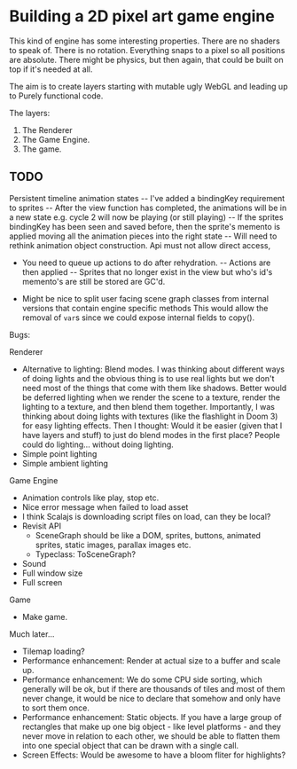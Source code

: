 # Building a 2D pixel art game engine
This kind of engine has some interesting properties.
There are no shaders to speak of.
There is no rotation.
Everything snaps to a pixel so all positions are absolute.
There might be physics, but then again, that could be built on top if it's needed at all.

The aim is to create layers starting with mutable ugly WebGL and leading up to Purely functional code.

The layers:
1. The Renderer
2. The Game Engine.
3. The game.

## TODO

Persistent timeline animation states
 -- I've added a bindingKey requirement to sprites
 -- After the view function has completed, the animations will be in a new state e.g. cycle 2 will now be playing (or still playing)
 -- If the sprites bindingKey has been seen and saved before, then the sprite's memento is applied moving all the animation pieces into the right state
 -- Will need to rethink animation object construction. Api must not allow direct access,
 - You need to queue up actions to do after rehydration.
 -- Actions are then applied
 -- Sprites that no longer exist in the view but who's id's memento's are still be stored are GC'd.

- Might be nice to split user facing scene graph classes from internal versions that contain engine specific methods
  This would allow the removal of `var`s since we could expose internal fields to copy().

Bugs:

Renderer
- Alternative to lighting: Blend modes.
 I was thinking about different ways of doing lights and the obvious thing is to use real
 lights but we don't need most of the things that come with them like shadows.
 Better would be deferred lighting when we render the scene to a texture, render the
 lighting to a texture, and then blend them together.
 Importantly, I was thinking about doing lights with textures (like the flashlight in Doom 3)
 for easy lighting effects.
 Then I thought: Would it be easier (given that I have layers and stuff) to just do blend modes
 in the first place? People could do lighting... without doing lighting.
- Simple point lighting
- Simple ambient lighting

Game Engine
- Animation controls like play, stop etc.
- Nice error message when failed to load asset
- I think Scalajs is downloading script files on load, can they be local?
- Revisit API
  - SceneGraph should be like a DOM, sprites, buttons, animated sprites, static images, parallax images etc.
  - Typeclass: ToSceneGraph?
- Sound
- Full window size
- Full screen

Game
- Make game.


Much later...
- Tilemap loading?
- Performance enhancement: Render at actual size to a buffer and scale up.
- Performance enhancement: We do some CPU side sorting, which generally will be ok, but if there are thousands of tiles and most of them never change, it would be nice to declare that somehow and only have to sort them once.
- Performance enhancement: Static objects. If you have a large group of rectangles that make up one big object - like level platforms - and they never move in relation to each other, we should be able to flatten them into one special object that can be drawn with a single call.
- Screen Effects: Would be awesome to have a bloom fliter for highlights?
